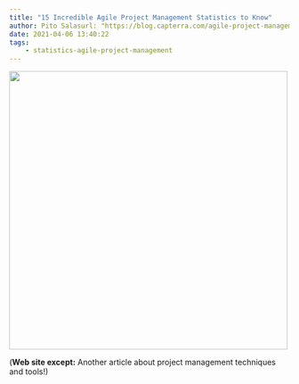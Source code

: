 ```yaml
---
title: "15 Incredible Agile Project Management Statistics to Know"
author: Pito Salasurl: "https://blog.capterra.com/agile-project-management-statistics-for-2018" cover: "https://blog.capterra.com/wp-content/uploads/2017/10/agile_pm_stats.jpg" 
date: 2021-04-06 13:40:22
tags:
    - statistics-agile-project-management
---
```

<img src=https://blog.capterra.com/wp-content/uploads/2017/10/agile_pm_stats.jpg width="500">



(**Web site except:** Another article about project management techniques and tools!) 

